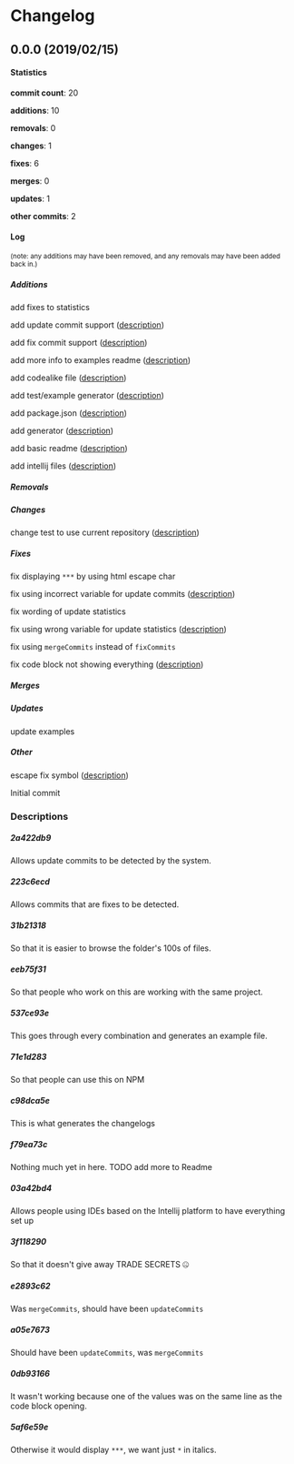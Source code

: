 # Changelog
## 0.0.0 (2019/02/15)
#### Statistics
**commit count**: 20

**additions**: 10

**removals**: 0

**changes**: 1

**fixes**: 6

**merges**: 0

**updates**: 1

**other commits**: 2

#### Log
<small>(note: any additions may have been removed, and any removals may have been added back in.)</small>
##### Additions
 add fixes to statistics

 add update commit support ([description](#2a422db9-15))

 add fix commit support ([description](#223c6ecd-15))

 add more info to examples readme ([description](#31b21318-15))

 add codealike file ([description](#eeb75f31-15))

 add test/example generator ([description](#537ce93e-15))

 add package.json ([description](#71e1d283-15))

 add generator ([description](#c98dca5e-15))

 add basic readme ([description](#f79ea73c-15))

 add intellij files ([description](#03a42bd4-15))

##### Removals

##### Changes
 change test to use current repository ([description](#3f118290-15))

##### Fixes
 fix displaying `***` by using html escape char

 fix using incorrect variable for update commits ([description](#e2893c62-15))

 fix wording of update statistics

 fix using wrong variable for update statistics ([description](#a05e7673-15))

 fix using `mergeCommits` instead of `fixCommits`

 fix code block not showing everything ([description](#0db93166-15))

##### Merges

##### Updates
 update examples

##### Other
 escape fix symbol ([description](#5af6e59e-15))

 Initial commit

### Descriptions
##### 2a422db9
Allows update commits to be detected by the system.
##### 223c6ecd
Allows commits that are fixes to be detected.
##### 31b21318
So that it is easier to browse the folder's 100s of files.
##### eeb75f31
So that people who work on this are working with the same project.
##### 537ce93e
This goes through every combination and generates an example file.
##### 71e1d283
So that people can use this on NPM
##### c98dca5e
This is what generates the changelogs
##### f79ea73c
Nothing much yet in here. TODO add more to Readme
##### 03a42bd4
Allows people using IDEs based on the Intellij platform to have everything set up
##### 3f118290
So that it doesn't give away TRADE SECRETS 🤐
##### e2893c62
Was `mergeCommits`, should have been `updateCommits`
##### a05e7673
Should have been `updateCommits`, was `mergeCommits`
##### 0db93166
It wasn't working because one of the values was on the same line as the code block opening.
##### 5af6e59e
Otherwise it would display `***`, we want just `*` in italics.
